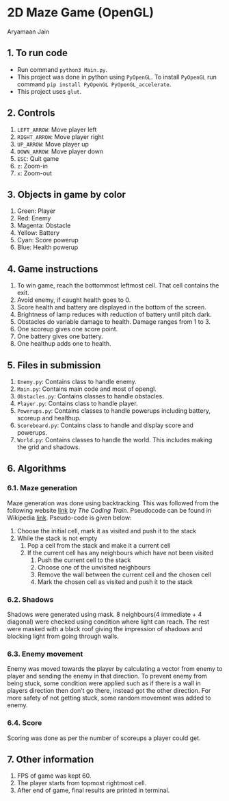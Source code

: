 # 2D Maze Game (OpenGL)
Aryamaan Jain  

## 1. To run code

* Run command `python3 Main.py`. 
* This project was done in python using `PyOpenGL`. To install `PyOpenGL` run command `pip install PyOpenGL PyOpenGL_accelerate`.
* This project uses `glut`.

## 2. Controls

1. `LEFT_ARROW`: Move player left
2. `RIGHT_ARROW`: Move player right
3. `UP_ARROW`: Move player up
4. `DOWN_ARROW`: Move player down
5. `ESC`: Quit game
6. `z`: Zoom-in
7. `x`: Zoom-out

## 3. Objects in game by color

1. Green: Player
2. Red: Enemy
3. Magenta: Obstacle
4. Yellow: Battery
5. Cyan: Score powerup
6. Blue: Health powerup

## 4. Game instructions

1. To win game, reach the bottommost leftmost cell. That cell contains the exit.
2. Avoid enemy, if caught health goes to 0.
3. Score health and battery are displayed in the bottom of the screen.
4. Brightness of lamp reduces with reduction of battery until pitch dark.
5. Obstacles do variable damage to health. Damage ranges from 1 to 3.
6. One scoreup gives one score point.
7. One battery gives one battery.
8. One healthup adds one to health.

## 5. Files in submission

1. `Enemy.py`: Contains class to handle enemy.
2. `Main.py`: Contains main code and most of opengl.
3. `Obstacles.py`: Contains classes to handle obstacles.
4.  `Player.py`: Contains class to handle player.
5. `Powerups.py`: Contains classes to handle powerups including battery, scoreup and healthup.
6. `Scoreboard.py`: Contains class to handle and display score and powerups.
7. `World.py`: Contains classes to handle the world. This includes making the grid and shadows.

## 6. Algorithms

### 6.1. Maze generation

Maze generation was done using backtracking. This was followed from the following website [link](https://thecodingtrain.com/CodingChallenges/010.1-maze-dfs-p5.html) by *The Coding Train*. Pseudocode can be found in Wikipedia [link](https://en.wikipedia.org/wiki/Maze_generation_algorithm). Pseudo-code is given below:

1. Choose the initial cell, mark it as visited and push it to the stack
2. While the stack is not empty
   1. Pop a cell from the stack and make it a current cell
   2. If the current cell has any neighbours which have not been visited
      1. Push the current cell to the stack
      2. Choose one of the unvisited neighbours
      3. Remove the wall between the current cell and the chosen cell
      4. Mark the chosen cell as visited and push it to the stack

### 6.2. Shadows

Shadows were generated using mask. 8 neighbours(4 immediate + 4 diagonal) were checked using condition where light can reach. The rest were masked with a black roof giving the impression of shadows and blocking light from going through walls.

### 6.3. Enemy movement

Enemy was moved towards the player by calculating a vector from enemy to player and sending the enemy in that direction. To prevent enemy from being stuck, some condition were applied such as if there is a wall in players direction then don't go there, instead got the other direction. For more safety of not getting stuck, some random movement was added to enemy.

### 6.4. Score

Scoring was done as per the number of scoreups a player could get.

## 7. Other information

1. FPS of game was kept 60.
2. The player starts from topmost rightmost cell.
3. After end of game, final results are printed in terminal.
